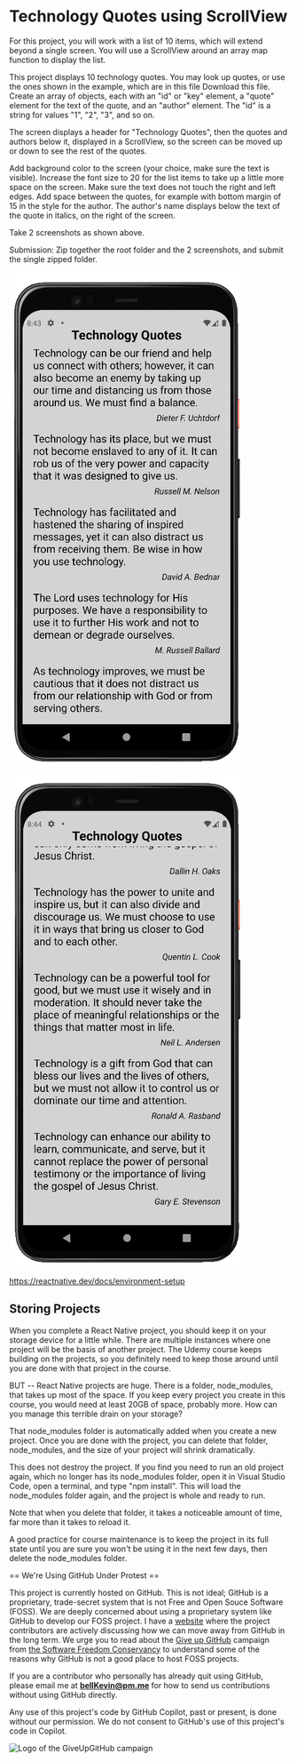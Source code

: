 # Technology Quotes using ScrollView

For this project, you will work with a list of 10 items, which will extend beyond a single screen. You will use a ScrollView around an array map function to display the list.

This project displays 10 technology quotes. You may look up quotes, or use the ones shown in the example, which are in this file Download this file. Create an array of objects, each with an "id" or "key" element, a "quote" element for the text of the quote, and an "author" element. The "id" is a string for values "1", "2", "3", and so on.

The screen displays a header for "Technology Quotes", then the quotes and authors below it, displayed in a ScrollView, so the screen can be moved up or down to see the rest of the quotes.

Add background color to the screen (your choice, make sure the text is visible). Increase the font size to 20 for the list items to take up a little more space on the screen. Make sure the text does not touch the right and left edges. Add space between the quotes, for example with bottom margin of 15 in the style for the author. The author's name displays below the text of the quote in italics, on the right of the screen.

Take 2 screenshots as shown above.

Submission: Zip together the root folder and the 2 screenshots, and submit the single zipped folder.

![p](https://github.com/bell-kevin/techQuotesUsingScrollView/blob/main/screenshots/1.PNG)

![p](https://github.com/bell-kevin/techQuotesUsingScrollView/blob/main/screenshots/2.PNG)

https://reactnative.dev/docs/environment-setup

## Storing Projects 

When you complete a React Native project, you should keep it on your storage device for a little while. There are multiple instances where one project will be the basis of another project. The Udemy course keeps building on the projects, so you definitely need to keep those around until you are done with that project in the course.

BUT -- React Native projects are huge. There is a folder, node_modules, that takes up most of the space. If you keep every project you create in this course, you would need at least 20GB of space, probably more. How can you manage this terrible drain on your storage?

That node_modules folder is automatically added when you create a new project. Once you are done with the project, you can delete that folder, node_modules, and the size of your project will shrink dramatically.

This does not destroy the project. If you find you need to run an old project again, which no longer has its node_modules folder, open it in Visual Studio Code, open a terminal, and type "npm install". This will load the node_modules folder again, and the project is whole and ready to run.

Note that when you delete that folder, it takes a noticeable amount of time, far more than it takes to reload it.

A good practice for course maintenance is to keep the project in its full state until you are sure you won't be using it in the next few days, then delete the node_modules folder.

== We're Using GitHub Under Protest ==

This project is currently hosted on GitHub.  This is not ideal; GitHub is a
proprietary, trade-secret system that is not Free and Open Souce Software
(FOSS).  We are deeply concerned about using a proprietary system like GitHub
to develop our FOSS project. I have a [website](https://bellKevin.me) where the
project contributors are actively discussing how we can move away from GitHub
in the long term.  We urge you to read about the [Give up GitHub](https://GiveUpGitHub.org) campaign 
from [the Software Freedom Conservancy](https://sfconservancy.org) to understand some of the reasons why GitHub is not 
a good place to host FOSS projects.

If you are a contributor who personally has already quit using GitHub, please
email me at **bellKevin@pm.me** for how to send us contributions without
using GitHub directly.

Any use of this project's code by GitHub Copilot, past or present, is done
without our permission.  We do not consent to GitHub's use of this project's
code in Copilot.

![Logo of the GiveUpGitHub campaign](https://sfconservancy.org/img/GiveUpGitHub.png)
